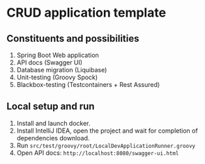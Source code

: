 # CRUD application template

## Constituents and possibilities

1. Spring Boot Web application
2. API docs (Swagger UI)
3. Database migration (Liquibase)
4. Unit-testing (Groovy Spock)
5. Blackbox-testing (Testcontainers + Rest Assured)

## Local setup and run

1. Install and launch docker. 
2. Install IntelliJ IDEA, open the project and wait for completion of dependencies download.
3. Run `src/test/groovy/root/LocalDevApplicationRunner.groovy`
4. Open API docs: `http://localhost:8080/swagger-ui.html`